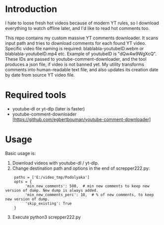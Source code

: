 # Introduction

I hate to loose fresh hot videos because of modern YT rules, so I download everything to watch offline later, and I'd like to read hot comments too.

This repo contains my custom massive YT comments downloader. It scans input path and tries to download comments for each found YT video. Specific video file naming is required: blablabla-youtubeID.webm or blablabla-youtubeID.mp4 etc.
Example of youtubeID is "dQw4w9WgXcQ". These IDs are passed to youtube-comment-downloader, and the tool produces a json file, if video is not banned yet.
My utility transforms comments into human-readable text file, and also updates its creation date by date from source YT video file.

# Required tools

* youtube-dl or yt-dlp (later is faster) 
* youtube-comment-downloader [https://github.com/egbertbouman/youtube-comment-downloader]

# Usage

Basic usage is:
1. Download videos with youtube-dl / yt-dlp.
2. Change destination path and options in the end of screpper222.py:
```
    paths = ['E:/video_tmp/Podolyaka']
    opts = {
         'min_new_comments': 500,  # min new comments to keep new version of dump. New dump is always added.
         'min_new_comments_perc': 10,  # % of new comments, to keep new version of dump.
         'skip_existing': True
    }
```
3. Execute
   python3 screpper222.py 
